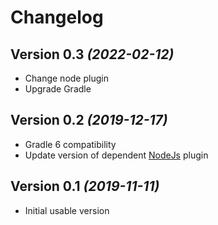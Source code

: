Changelog
=========

Version 0.3 *(2022-02-12)*
----------------------------

* Change node plugin
* Upgrade Gradle

Version 0.2 *(2019-12-17)*
----------------------------

* Gradle 6 compatibility
* Update version of dependent [NodeJs](https://github.com/node-gradle/gradle-node-plugin/blob/master/docs/node.md) plugin

Version 0.1 *(2019-11-11)*
--------------------------

* Initial usable version